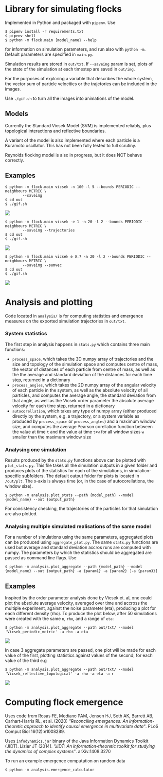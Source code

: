 # Library for simulating flocks

Implemented in Python and packaged with `pipenv`. Use

```
$ pipenv install -r requirements.txt
$ pipenv shell
$ python -m flock.main {model_name} --help
```

for information on simulation parameters, and run also with `python -m`. Default
parameters are specified in `main.py`.

Simulation results are stored in `out/txt`. If `--saveimg` param is set, plots
of the state of the simulation at each timestep are saved in `out/img`.

For the purposes of exploring a variable that describes the whole system, the
vector sum of particle velocities or the trajctories can be included in the images.

Use `./gif.sh` to turn all the images into animations of the model.

## Models
Currently the Standard Vicsek Model (SVM) is implemented reliably, plus topological
interactions and reflective boundaries.

A variant of the model is also implemented where each particle is a Kuramoto
oscillator. This has not been fully tested to full scrutiny.

Reynolds flocking model is also in progress, but it does NOT behave correctly.

## Examples
```
$ python -m flock.main vicsek -n 100 -l 5 --bounds PERIODIC --neighbours METRIC \
        --saveimg
$ cd out
$ ./gif.sh
```
![](/out/gif/Vicsek_periodic_topological_eta0.4_v0.1_r1.0_rho4.0.gif)

```
$ python -m flock.main vicsek -e 1 -n 20 -l 2 --bounds PERIODIC --neighbours METRIC \
        --saveimg --trajectories
$ cd out
$ ./gif.sh
```
![](/out/gif/Vicsek_periodic_metric_eta1.0_v0.1_r1.0_rho5.0_traj.gif)

```
$ python -m flock.main vicsek e 0.7 -n 20 -l 2 --bounds PERIODIC --neighbours METRIC \
        --saveimg --sumvec
$ cd out
$ ./gif.sh
```
![](/out/gif/Vicsek_reflective_topological_eta0.7_v0.1_r3.0_rho5.0_sumvec.gif)

# Analysis and plotting

Code located in `analysis/` is for computing statistics and emergence measures on
the exported simulation trajectories in `out/txt`.

### System statistics

The first step in analysis happens in `stats.py` which contains three main functions:
* `process_space`, which takes the 3D numpy array of trajectories and the size and topology of the simulation space and computes centre of mass, the vector of distances of each particle from centre of mass, as well as the the average and standard deviation of the distances for each time step, returned in a dictionary
* `process_angles`, which takes the 2D numpy array of the angular velocity of each particle in the system, as well as the absolute velocity of all particles, and computes the average angle, the standard deviation from that angle, as well as the Vicsek order parameter the absolute average velocity for each time step, returned in a dictionary
* `autocorellation`, which takes any type of numpy array (either produced directly by the system, e.g. a trajectory, or a system variable as produced by `process_space` or `process_angles`) and a maximum window size, and computes the average Pearson corellation function between the value at time `t` and the value at time `t+w` for all window sizes `w` smaller than the maximum window size

### Analysing one simulation
Results produced by the `stats.py` functions above can be plotted with `plot_stats.py`.
This file takes all the simulation outputs in a given folder and produces plots of the statistics for each of the simulations, in simulation-specific subfolders.
The default output folder for plots is located in `/out/plt`.
The x-axis is always time (or, in the case of autocorellations, the window size).

```
$ python -m analysis.plot_stats --path {model_path} --model {model_name} --out {output_path}
```

For consistency checking, the trajectories of the particles for that simulation are also plotted.


### Analysing multiple simulated realisations of the same model

For a number of simulations using the same parameters, aggregated plots can be produced using `aggregate_plot.py`. The same `stats.py` functions are used but average and standard deviation accros runs are computed with numpy. The parameters by which the statistics should be aggregated are passed as command line flags. Use

```
$ python -m analysis.plot_aggregate --path {model_path} --model {model_name} --out {output_path} -a {param1} -a {param2} [-a {param3}]
```

## Examples

Inspired by the order parameter analysis done by Vicsek et. al, one could plot the absolute average velocity, averaged over time and accross the multiple experiment, against the noise parameter (eta), producing a plot for each different density (rho).
To produce the plot below, after 50 simulations were created with the same `n`, `rho`, and a range of `eta`:

```
$ python -m analysis.plot_aggregate --path out/txt/ --model 'Vicsek_periodic_metric' -a rho -a eta
```

![](/out/plt/Vicsek_periodic_metric_rho2.5_eta_vs_avg_abs_vel.png)

In case 3 aggregate parameters are passed, one plot will be made for each value of the first, plotting statistics against values of the second, for each value of the third e.g

```
$ python -m analysis.plot_aggregate --path out/txt/ --model 'Vicsek_reflective_topological' -a rho -a eta -a r
```

![](/out/plt/Vicsek_reflective_topological_rho2.5_eta_r_vs_avg_abs_vel.png)

# Computing flock emergence

Uses code from Rosas FE, Mediano PAM, Jensen HJ, Seth AK, Barrett AB, Carhart-Harris RL, et al. (2020)
_"Reconciling emergences: An information-theoretic approach to identify causal emergence in
multivariate data"_. PLoS Comput Biol 16(12):e1008289.

Uses `infodynamics.jar` binary of the Java Information Dynamics Toolkit (JIDT).
Lizier JT (2014). _"JIDT: An information-theoretic toolkit for studying the dynamics of complex systems"_. arXiv:1408.3270

To run an example emergence computation on random data

```
$ python -m analysis.emergence_calculator
```
